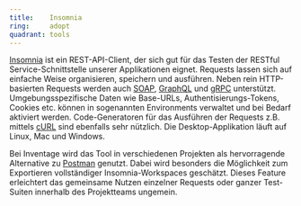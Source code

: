 ```yaml
---
title:    Insomnia  
ring:     adopt  
quadrant: tools
---
```


[Insomnia][insomnia] ist ein REST-API-Client, der sich gut für das Testen der RESTful Service-Schnittstelle unserer Applikationen
eignet. Requests lassen sich auf einfache Weise organisieren, speichern und ausführen. Neben rein HTTP-basierten
Requests werden auch [SOAP][soap], [GraphQL][graphql] und [gRPC][grpc] unterstützt. Umgebungsspezifische Daten wie
Base-URLs, Authentisierungs-Tokens, Cookies etc. können in sogenannten Environments verwaltet und bei Bedarf aktiviert
werden. Code-Generatoren für das Ausführen der Requests z.B. mittels [cURL][curl] sind ebenfalls sehr nützlich. Die
Desktop-Applikation läuft auf Linux, Mac und Windows.

Bei Inventage wird das Tool in verschiedenen Projekten als hervorragende Alternative zu [Postman][postman] genutzt.
Dabei wird besonders die Möglichkeit zum Exportieren vollständiger Insomnia-Workspaces geschätzt. Dieses Feature
erleichtert das gemeinsame Nutzen einzelner Requests oder ganzer Test-Suiten innerhalb des Projektteams ungemein.

[insomnia]: https://insomnia.rest/
[soap]: http://www.w3.org/TR/SOAP
[graphql]: https://graphql.org/
[grpc]: https://grpc.io/
[curl]: https://curl.se/
[postman]: https://www.postman.com/